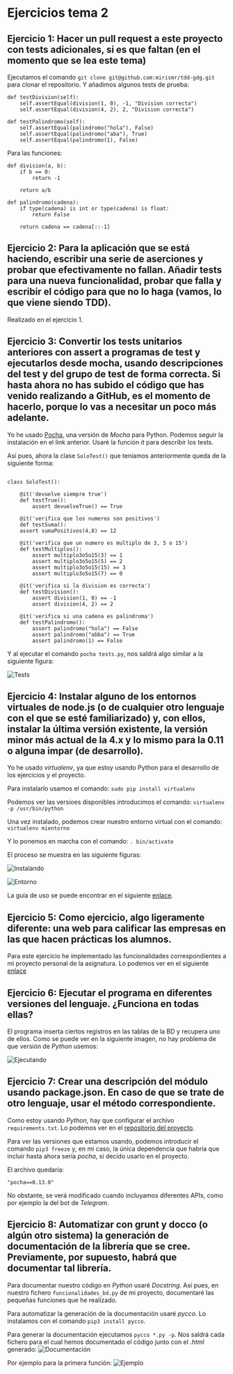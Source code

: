 # Ejercicios tema 2

## Ejercicio 1: Hacer un pull request a este proyecto con tests adicionales, si es que faltan (en el momento que se lea este tema)
Ejecutamos el comando `git clone git@github.com:mirismr/tdd-gdg.git` para clonar el repositorio. Y añadimos algunos tests de prueba:
~~~
def testDivision(self):
    self.assertEqual(division(1, 0), -1, "Division correcta")
    self.assertEqual(division(4, 2), 2, "Division correcta")

def testPalindromo(self):
    self.assertEqual(palindromo("hola"), False)
    self.assertEqual(palindromo("aba"), True)
    self.assertEqual(palindromo(1), False)
~~~

Para las funciones:
~~~
def division(a, b):
    if b == 0:
        return -1

    return a/b

def palindromo(cadena):
    if type(cadena) is int or type(cadena) is float:
        return False

    return cadena == cadena[::-1]
~~~

## Ejercicio 2: Para la aplicación que se está haciendo, escribir una serie de aserciones y probar que efectivamente no fallan. Añadir tests para una nueva funcionalidad, probar que falla y escribir el código para que no lo haga (vamos, lo que viene siendo TDD).
Realizado en el ejercicio 1.


## Ejercicio 3: Convertir los tests unitarios anteriores con assert a programas de test y ejecutarlos desde mocha, usando descripciones del test y del grupo de test de forma correcta. Si hasta ahora no has subido el código que has venido realizando a GitHub, es el momento de hacerlo, porque lo vas a necesitar un poco más adelante.
Yo he usado [Pocha](https://github.com/rlgomes/pocha), una versión de *Mocha* para Python. Podemos seguir la instalación en el link anterior.
Usaré la función *it* para describir los tests.

Así pues, ahora la clase `SoloTest()` que teníamos anteriormente queda de la siguiente forma:

~~~

class SoloTest():
        
    @it('devuelve siempre true')
    def testTrue():
        assert devuelveTrue() == True 

    @it('verifica que los numeros son positivos')
    def testSuma():
    assert sumaPositivos(4,8) == 12
        
    @it('verifica que un numero es multiplo de 3, 5 o 15')
    def testMultiplos():
        assert multiplo3o5o15(3) == 1
        assert multiplo3o5o15(5) == 2
        assert multiplo3o5o15(15) == 3
        assert multiplo3o5o15(7) == 0

    @it('verifica si la division es correcta')
    def testDivision():
        assert division(1, 0) == -1
        assert division(4, 2) == 2

    @it('verifica si una cadena es palindroma')
    def testPalindromo():
        assert palindromo("hola") == False
        assert palindromo("abba") == True
        assert palindromo(1) == False 
~~~

Y al ejecutar el comando `pocha tests.py`, nos saldrá algo similar a la siguiente figura:

![Tests](img/7.png)

## Ejercicio 4: Instalar alguno de los entornos virtuales de node.js (o de cualquier otro lenguaje con el que se esté familiarizado) y, con ellos, instalar la última versión existente, la versión minor más actual de la 4.x y lo mismo para la 0.11 o alguna impar (de desarrollo).

Yo he usado *virtualenv*, ya que estoy usando Python para el desarrollo de los ejercicios y el proyecto.

Para instalarlo usamos el comando:
`sudo pip install virtualenv`

Podemos ver las versioes disponibles introducimos el comando:
`virtualenv -p /usr/bin/python`

Una vez instalado, podemos crear nuestro entorno virtual con el comando:
`virtualenv mientorno`

Y lo ponemos en marcha con el comando:
`. bin/activate`

El proceso se muestra en las siguiente figuras:

![Instalando](img//8.png)

![Entorno](img/9.png)

La guía de uso se puede encontrar en el siguiente [enlace](https://virtualenv.pypa.io/en/latest/userguide/#). 
 

## Ejercicio 5: Como ejercicio, algo ligeramente diferente: una web para calificar las empresas en las que hacen prácticas los alumnos.

Para este ejercicio he implementado las funcionalidades correspondientes a mi proyecto personal de la asignatura. Lo podemos ver en el siguiente [enlace](https://github.com/mirismr/proyectoIV17-18)

## Ejercicio 6: Ejecutar el programa en diferentes versiones del lenguaje. ¿Funciona en todas ellas?

El programa inserta ciertos registros en las tablas de la BD y recupera uno de ellos. Como se puede ver en la siguiente imagen, no hay problema de que versión de *Python* usemos:

![Ejecutando](img/10.png)

## Ejercicio 7: Crear una descripción del módulo usando package.json. En caso de que se trate de otro lenguaje, usar el método correspondiente.

Como estoy usando *Python*, hay que configurar el archivo `requirements.txt`. Lo podemos ver en el [repositorio del proyecto](https://github.com/mirismr/proyectoIV17-18).

Para ver las versiones que estamos usando, podemos introducir el comando `pip3 freeze` y, en mi caso, la única dependencia que habría que incluir hasta ahora sería *pocha*, si decido usarlo en el proyecto. 

El archivo quedaría:
~~~
"pocha==0.13.0"
~~~

No obstante, se verá modificado cuando incluyamos diferentes APIs, como por ejemplo la del bot de *Telegram*.

## Ejercicio 8: Automatizar con grunt y docco (o algún otro sistema) la generación de documentación de la librería que se cree. Previamente, por supuesto, habrá que documentar tal librería.

Para documentar nuestro código en *Python* usaré *Docstring*. Así pues, en nuestro fichero `funcionalidades_bd.py` de mi proyecto, documentaré las pequeñas funciones que he realizado.

Para automatizar la generación de la documentación usaré *pycco*. Lo instalamos con el comando `pip3 install pycco`.

Para generar la documentación ejecutamos `pycco *.py -p`. Nos saldrá cada fichero para el cual hemos documentado el código junto con el *.html* generado:
![Documentación](img/11.png)

Por ejemplo para la primera función:
![Ejemplo](img/12.png)